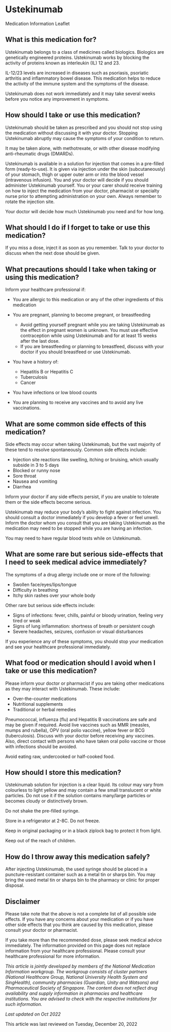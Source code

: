 # Ustekinumab

Medication Information Leaflet

What is this medication for?
----------------------------

Ustekinumab belongs to a class of medicines called biologics. Biologics are genetically engineered proteins. Ustekinumab works by blocking the activity of proteins known as interleukin (IL) 12 and 23.

IL-12/23 levels are increased in diseases such as psoriasis, psoriatic arthritis and inflammatory bowel disease. This medication helps to reduce the activity of the immune system and the symptoms of the disease.

Ustekinumab does not work immediately and it may take several weeks before you notice any improvement in symptoms.

How should I take or use this medication?
-----------------------------------------

Ustekinumab should be taken as prescribed and you should not stop using the medication without discussing it with your doctor. Stopping Ustekinumab abruptly may cause the symptoms of your condition to return.

It may be taken alone, with methotrexate, or with other disease modifying anti-rheumatic drugs (DMARDs).

Ustekinumab is available in a solution for injection that comes in a pre-filled form (ready-to-use). It is given via injection under the skin (subcutaneously) of your stomach, thigh or upper outer arm or into the blood vessel (intravenous infusion). You and your doctor will decide if you should administer Ustekinumab yourself. You or your carer should receive training on how to inject the medication from your doctor, pharmacist or specialty nurse prior to attempting administration on your own. Always remember to rotate the injection site.

Your doctor will decide how much Ustekinumab you need and for how long.

What should I do if I forget to take or use this medication?
------------------------------------------------------------

If you miss a dose, inject it as soon as you remember. Talk to your doctor to discuss when the next dose should be given.

What precautions should I take when taking or using this medication?
--------------------------------------------------------------------

Inform your healthcare professional if:

* You are allergic to this medication or any of the other ingredients of this medication
* You are pregnant, planning to become pregnant, or breastfeeding

  + Avoid getting yourself pregnant while you are taking Ustekinumab as the effect in pregnant women is unknown. You must use effective contraception while using Ustekinumab and for at least 15 weeks after the last dose.
  + If you are breastfeeding or planning to breastfeed, discuss with your doctor if you should breastfeed or use Ustekinumab.
* You have a history of:

  + Hepatitis B or Hepatitis C
  + Tuberculosis
  + Cancer
* You have infections or low blood counts
* You are planning to receive any vaccines and to avoid any live vaccinations.

What are some common side effects of this medication?
-----------------------------------------------------

Side effects may occur when taking Ustekinumab, but the vast majority of these tend to resolve spontaneously. Common side effects include:

* Injection site reactions like swelling, itching or bruising, which usually subside in 3 to 5 days
* Blocked or runny nose
* Sore throat
* Nausea and vomiting
* Diarrhea

Inform your doctor if any side effects persist, if you are unable to tolerate them or the side effects become serious.

Ustekinumab may reduce your body’s ability to fight against infection. You should consult a doctor immediately if you develop a fever or feel unwell. Inform the doctor whom you consult that you are taking Ustekinumab as the medication may need to be stopped while you are having an infection.

You may need to have regular blood tests while on Ustekinumab.

What are some rare but serious side-effects that I need to seek medical advice immediately?
-------------------------------------------------------------------------------------------

The symptoms of a drug allergy include one or more of the following:

* Swollen face/eyes/lips/tongue
* Difficulty in breathing
* Itchy skin rashes over your whole body

Other rare but serious side effects include:

* Signs of infections: fever, chills, painful or bloody urination, feeling very tired or weak
* Signs of lung inflammation: shortness of breath or persistent cough
* Severe headaches, seizures, confusion or visual disturbances

If you experience any of these symptoms, you should stop your medication and see your healthcare professional immediately.

What food or medication should I avoid when I take or use this medication?
--------------------------------------------------------------------------

Please inform your doctor or pharmacist if you are taking other medications as they may interact with Ustekinumab. These include:

* Over-the-counter medications
* Nutritional supplements
* Traditional or herbal remedies

Pneumococcal, influenza (flu) and Hepatitis B vaccinations are safe and may be given if required. Avoid live vaccines such as MMR (measles, mumps and rubella), OPV (oral polio vaccine), yellow fever or BCG (tuberculosis). Discuss with your doctor before receiving any vaccines. Also, direct contact with persons who have taken oral polio vaccine or those with infections should be avoided.

Avoid eating raw, undercooked or half-cooked food.

How should I store this medication?
-----------------------------------

Ustekinumab solution for injection is a clear liquid. Its colour may vary from colourless to light yellow and may contain a few small translucent or white particles. Do not use it if the solution contains many/large particles or becomes cloudy or distinctively brown.

Do not shake the pre-filled syringe.

Store in a refrigerator at 2-8C. Do not freeze.

Keep in original packaging or in a black ziplock bag to protect it from light.

Keep out of the reach of children.

How do I throw away this medication safely?
-------------------------------------------

After injecting Ustekinumab, the used syringe should be placed in a puncture-resistant container such as a metal tin or sharps bin. You may bring the used metal tin or sharps bin to the pharmacy or clinic for proper disposal.

Disclaimer
----------

Please take note that the above is not a complete list of all possible side effects. If you have any concerns about your medication or if you have other side effects that you think are caused by this medication, please consult your doctor or pharmacist.

If you take more than the recommended dose, please seek medical advice immediately. The information provided on this page does not replace information from your healthcare professional. Please consult your healthcare professional for more information.

*This article is jointly developed by members of the National Medication Information workgroup. The workgroup consists of cluster partners (National Healthcare Group, National University Health System and SingHealth), community pharmacies (Guardian, Unity and Watsons) and Pharmaceutical Society of Singapore. The content does not reflect drug availability and supply information in pharmacies and healthcare institutions. You are advised to check with the respective institutions for such information.*

*Last updated on Oct 2022*

This article was last reviewed on
Tuesday, December 20, 2022